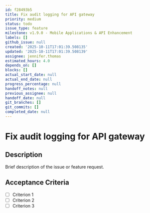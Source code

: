 ```yaml
---
id: f28493b5
title: Fix audit logging for API gateway
priority: medium
status: todo
issue_type: feature
milestone: v1.9.0 - Mobile Applications & API Enhancement
labels: []
github_issue: null
created: '2025-10-11T17:01:39.508135'
updated: '2025-10-11T17:01:39.508139'
assignee: jennifer.thomas
estimated_hours: 4.0
depends_on: []
blocks: []
actual_start_date: null
actual_end_date: null
progress_percentage: null
handoff_notes: null
previous_assignee: null
handoff_date: null
git_branches: []
git_commits: []
completed_date: null
---
```


# Fix audit logging for API gateway

## Description

Brief description of the issue or feature request.

## Acceptance Criteria

- [ ] Criterion 1
- [ ] Criterion 2
- [ ] Criterion 3